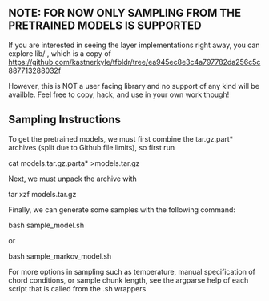 NOTE: FOR NOW ONLY SAMPLING FROM THE PRETRAINED MODELS IS SUPPORTED
-------------------------------------------------------------------
If you are interested in seeing the layer implementations right away, you can explore lib/ , which is a copy of https://github.com/kastnerkyle/tfbldr/tree/ea945ec8e3c4a797782da256c5c887713288032f

However, this is NOT a user facing library and no support of any kind will be availble. Feel free to copy, hack, and use in your own work though!


Sampling Instructions
---------------------

To get the pretrained models, we must first combine the tar.gz.part\* archives (split due to Github file limits), so first run

cat models.tar.gz.parta\* >models.tar.gz

Next, we must unpack the archive with

tar xzf models.tar.gz

Finally, we can generate some samples with the following command:

bash sample\_model.sh

or 

bash sample\_markov\_model.sh

For more options in sampling such as temperature, manual specification of chord conditions, or sample chunk length, see the argparse help of each script that is called from the .sh wrappers
